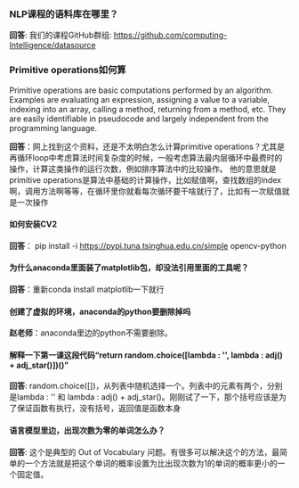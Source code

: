 ### NLP课程的语料库在哪里？
**回答**: 我们的课程GitHub群组: https://github.com/computing-Intelligence/datasource

### Primitive operations如何算
Primitive operations are basic computations performed by an algorithm. Examples are evaluating an expression, assigning a value to a variable, indexing into an array, calling a method, returning from a method, etc. They are easily identifiable in pseudocode and largely independent from the programming language.

**回答**：网上找到这个资料，还是不太明白怎么计算primitive operations？尤其是再循环loop中考虑算法时间复杂度的时候，一般考虑算法最内层循环中最费时的操作，计算这类操作的运行次数，例如排序算法中的比较操作。
他的意思就是primitive operations是算法中基础的计算操作，比如赋值啊，查找数组的index啊，调用方法啊等等，在循环里你就看每次循环要干啥就行了，比如有一次赋值就是一次操作

#### 如何安装CV2
 **回答**： pip install -i https://pypi.tuna.tsinghua.edu.cn/simple opencv-python

#### 为什么anaconda里面装了matplotlib包，却没法引用里面的工具呢？
**回答**：重新conda install matplotlib一下就行

#### 创建了虚拟的环境，anaconda的python要删除掉吗
**赵老师**：anaconda里边的python不需要删除。

#### 解释一下第一课这段代码“return random.choice([lambda : '', lambda : adj() + adj_star()])()”
**回答**: random.choice([])，从列表中随机选择一个。列表中的元素有两个，分别是lambda : '' 和  lambda : adj() + adj_star()。刚刚试了一下，那个括号应该是为了保证函数有执行，没有括号，返回值是函数本身

#### 语言模型里边，出现次数为零的单词怎么办？ 
**回答**: 这个是典型的 Out of Vocabulary 问题。有很多可以解决这个的方法，最简单的一个方法就是把这个单词的概率设置为比出现次数为1的单词的概率更小的一个固定值。
